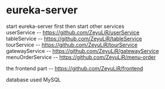 # eureka-server
  
start eureka-server first then start other services  
userService -- https://github.com/ZeyuLiR/userService  
tableService -- https://github.com/ZeyuLiR/tableService  
tourService -- https://github.com/ZeyuLiR/tourService  
gatewayService -- https://github.com/ZeyuLiR/gatewayService  
menuOrderService -- https://github.com/ZeyuLiR/menu-order


the frontend part -- https://github.com/ZeyuLiR/frontend  
  
database used MySQL
